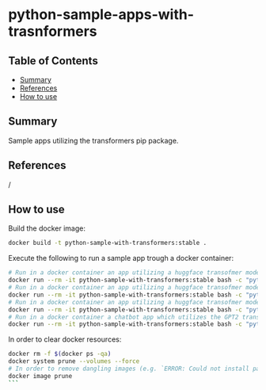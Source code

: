 # python-sample-apps-with-trasnformers


## Table of Contents

- [Summary](#summary)
- [References](#references)
- [How to use](#how-to-use)

## Summary

Sample apps utilizing the transformers pip package.

## References

/

## How to use

Build the docker image:

```sh
docker build -t python-sample-with-transformers:stable .
```
Execute the following to run a sample app trough a docker container:

```sh
# Run in a docker container an app utilizing a huggface transofmer model trained for english to french translation tasks
docker run --rm -it python-sample-with-transformers:stable bash -c "python3 samples/translator.py --source_lang en --target_lang fr"
# Run in a docker container an app utilizing a huggface transofmer model trained for english to german translation tasks
docker run --rm -it python-sample-with-transformers:stable bash -c "python3 samples/translator.py --source_lang en --target_lang de"
# Run in a docker container an app utilizing a huggface transofmer model trained for english to chinese translation tasks
docker run --rm -it python-sample-with-transformers:stable bash -c "python3 samples/translator.py --source_lang en --target_lang zh"
# Run in a docker container a chatbot app which utilizes the GPT2 transformer model
docker run --rm -it python-sample-with-transformers:stable bash -c "python3 samples/chatbot.py --model_name <gpt2, gpt-large, gp2-x1>"
```

In order to clear docker resources:

````sh
docker rm -f $(docker ps -qa)
docker system prune --volumes --force
# In order to remove dangling images (e.g. `ERROR: Could not install packages due to an EnvironmentError: [Errno 28] No space` could appear on Windows OS for example)
docker image prune
```